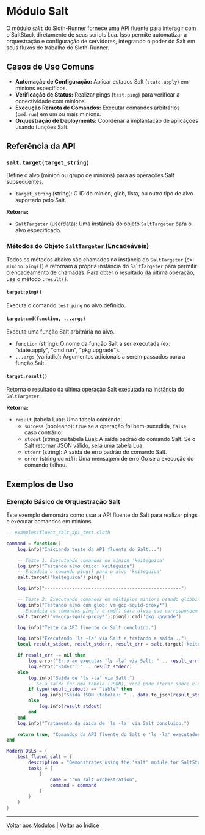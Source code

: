 # Módulo Salt

O módulo `salt` do Sloth-Runner fornece uma API fluente para interagir com o SaltStack diretamente de seus scripts Lua. Isso permite automatizar a orquestração e configuração de servidores, integrando o poder do Salt em seus fluxos de trabalho do Sloth-Runner.

## Casos de Uso Comuns

*   **Automação de Configuração:** Aplicar estados Salt (`state.apply`) em minions específicos.
*   **Verificação de Status:** Realizar pings (`test.ping`) para verificar a conectividade com minions.
*   **Execução Remota de Comandos:** Executar comandos arbitrários (`cmd.run`) em um ou mais minions.
*   **Orquestração de Deployments:** Coordenar a implantação de aplicações usando funções Salt.

## Referência da API

### `salt.target(target_string)`

Define o alvo (minion ou grupo de minions) para as operações Salt subsequentes.

*   `target_string` (string): O ID do minion, glob, lista, ou outro tipo de alvo suportado pelo Salt.

**Retorna:**
*   `SaltTargeter` (userdata): Uma instância do objeto `SaltTargeter` para o alvo especificado.

### Métodos do Objeto `SaltTargeter` (Encadeáveis)

Todos os métodos abaixo são chamados na instância do `SaltTargeter` (ex: `minion:ping()`) e retornam a própria instância do `SaltTargeter` para permitir o encadeamento de chamadas. Para obter o resultado da última operação, use o método `:result()`.

#### `target:ping()`

Executa o comando `test.ping` no alvo definido.

#### `target:cmd(function, ...args)`

Executa uma função Salt arbitrária no alvo.

*   `function` (string): O nome da função Salt a ser executada (ex: "state.apply", "cmd.run", "pkg.upgrade").
*   `...args` (variadic): Argumentos adicionais a serem passados para a função Salt.

#### `target:result()`

Retorna o resultado da última operação Salt executada na instância do `SaltTargeter`.

**Retorna:**
*   `result` (tabela Lua): Uma tabela contendo:
    *   `success` (booleano): `true` se a operação foi bem-sucedida, `false` caso contrário.
    *   `stdout` (string ou tabela Lua): A saída padrão do comando Salt. Se o Salt retornar JSON válido, será uma tabela Lua.
    *   `stderr` (string): A saída de erro padrão do comando Salt.
    *   `error` (string ou `nil`): Uma mensagem de erro Go se a execução do comando falhou.

## Exemplos de Uso

### Exemplo Básico de Orquestração Salt

Este exemplo demonstra como usar a API fluente do Salt para realizar pings e executar comandos em minions.

```lua
-- examples/fluent_salt_api_test.sloth

command = function()
    log.info("Iniciando teste da API fluente do Salt...")

    -- Teste 1: Executando comandos no minion 'keiteguica'
    log.info("Testando alvo único: keiteguica")
    -- Encadeia o comando ping() para o alvo 'keiteguica'
    salt.target('keiteguica'):ping()

    log.info("--------------------------------------------------")

    -- Teste 2: Executando comandos em múltiplos minions usando globbing
    log.info("Testando alvo com glob: vm-gcp-squid-proxy*")
    -- Encadeia os comandos ping() e cmd() para alvos que correspondem ao padrão
    salt.target('vm-gcp-squid-proxy*'):ping():cmd('pkg.upgrade')

    log.info("Teste da API fluente do Salt concluído.")

    log.info("Executando 'ls -la' via Salt e tratando a saída...")
    local result_stdout, result_stderr, result_err = salt.target('keiteguica'):cmd('cmd.run', 'ls -la'):result()

    if result_err ~= nil then
        log.error("Erro ao executar 'ls -la' via Salt: " .. result_err)
        log.error("Stderr: " .. result_stderr)
    else
        log.info("Saída de 'ls -la' via Salt:")
        -- Se a saída for uma tabela (JSON), você pode iterar sobre ela ou convertê-la para string
        if type(result_stdout) == "table" then
            log.info("Saída JSON (tabela): " .. data.to_json(result_stdout))
        else
            log.info(result_stdout)
        end
    end
    log.info("Tratamento da saída de 'ls -la' via Salt concluído.")

    return true, "Comandos da API fluente do Salt e 'ls -la' executados com sucesso."
end

Modern DSLs = {
    test_fluent_salt = {
        description = "Demonstrates using the 'salt' module for SaltStack orchestration.",
        tasks = {
            {
                name = "run_salt_orchestration",
                command = command
            }
        }
    }
}
```

---

[Voltar aos Módulos](../index.md#módulos-built-in) | [Voltar ao Índice](../../index.md)
